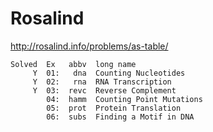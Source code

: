 Rosalind
========

http://rosalind.info/problems/as-table/
```
Solved  Ex   abbv  long name
     Y  01:   dna  Counting Nucleotides
     Y  02:   rna  RNA Transcription
     Y  03:  revc  Reverse Complement
        04:  hamm  Counting Point Mutations
        05:  prot  Protein Translation
        06:  subs  Finding a Motif in DNA
```
